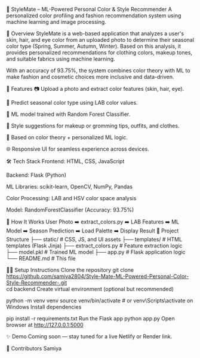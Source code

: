 💖 StyleMate – ML-Powered Personal Color & Style Recommender
A personalized color profiling and fashion recommendation system using machine learning and image processing.

📌 Overview
StyleMate is a web-based application that analyzes a user's skin, hair, and eye color from an uploaded photo to determine their seasonal color type (Spring, Summer, Autumn, Winter). Based on this analysis, it provides personalized recommendations for clothing colors, makeup tones, and suitable fabrics using machine learning.

With an accuracy of 93.75%, the system combines color theory with ML to make fashion and cosmetic choices more inclusive and data-driven.

🚀 Features
📷 Upload a photo and extract color features (skin, hair, eye).

🎨 Predict seasonal color type using LAB color values.

🤖 ML model trained with Random Forest Classifier.

💄 Style suggestions for makeup or gromming tips, outfits, and clothes.

🧠 Based on color theory + personalized ML logic.

🌐 Responsive UI for seamless experience across devices.

🛠️ Tech Stack
Frontend: HTML, CSS, JavaScript

Backend: Flask (Python)

ML Libraries: scikit-learn, OpenCV, NumPy, Pandas

Color Processing: LAB and HSV color space analysis

Model: RandomForestClassifier (Accuracy: 93.75%)

🧪 How It Works
User Photo ➡️ extract_colors.py ➡️ LAB Features ➡️ ML Model ➡️ Season Prediction ➡️ Load Palette ➡️ Display Result
📂 Project Structure
├── static/               # CSS, JS, and UI assets
├── templates/            # HTML templates (Flask Jinja)
├── extract_colors.py     # Feature extraction logic
├── model.pkl             # Trained ML model
├── app.py                # Flask application logic
└── README.md             # This file

🧑‍💻 Setup Instructions
Clone the repository
git clone https://github.com/samiya2804/Style-Mate-ML-Powered-Personal-Color-Style-Recommender-.git  
cd backend
Create virtual environment (optional but recommended)

python -m venv venv
source venv/bin/activate  # or venv\Scripts\activate on Windows
Install dependencies

pip install -r requirements.txt
Run the Flask app
python app.py
Open browser at http://127.0.0.1:5000

✨ Demo
Coming soon — stay tuned for a live Netlify or Render link.

🙌 Contributors
Samiya

